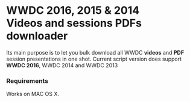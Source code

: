 WWDC 2016, 2015 & 2014 <br/>Videos and sessions PDFs downloader
================

Its main purpose is to let you bulk download all WWDC **videos** and **PDF** session presentations in one shot.
Current script version does support **WWDC 2016**, WWDC 2014 and WWDC 2013

### Requirements
Works on MAC OS X.

